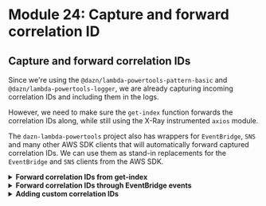# Module 24: Capture and forward correlation ID

## Capture and forward correlation IDs

Since we're using the `@dazn/lambda-powertools-pattern-basic` and `@dazn/lambda-powertools-logger`, we are already capturing incoming correlation IDs and including them in the logs.

However, we need to make sure the `get-index` function forwards the correlation IDs along, while still using the X-Ray instrumented `axios` module.

The `dazn-lambda-powertools` project also has wrappers for `EventBridge`, `SNS` and many other AWS SDK clients that will automatically forward captured correlation IDs. We can use them as stand-in replacements for the `EventBridge` and `SNS` clients from the AWS SDK.

<details>
<summary><b>Forward correlation IDs from get-index</b></summary><p>

You can access the auto-captured correlation IDs using the `@dazn/lambda-powertools-correlation-ids` package. From here, we can include them as HTTP headers.

1. At the project root, run `npm install --save @dazn/lambda-powertools-correlation-ids`.

2. Open `functions/get-index.js` and require the `@dazn/lambda-powertools-correlation-ids` module (at the top of the file).

```javascript
const CorrelationIds = require('@dazn/lambda-powertools-correlation-ids')
```

3. Staying in `functions/get-index.js`, on ln 32, replace

```javascript
const httpReq = http.get(restaurantsApiRoot, {
  headers: opts.headers
})
```

with the following:

```javascript
const httpReq = http.get(restaurantsApiRoot, {
  headers: Object.assign({}, opts.headers, CorrelationIds.get())
})
```

This adds the correlation IDs (that has been automatically extracted and captured from the invocation event) to the HTTP headers.

These changes are enough to ensure correlation IDs are included in the HTTP headers in the request to the `GET /restaurants` endpoint.

On the other side of the HTTP request, the `get-restaurants` function would extract them and include them in its logs. You don't need to do anything yourself, as the `@dazn/lambda-powertools-pattern-basic` wrapper would extract the correlation IDs out for you.

4. Open `tests/steps/when.js` and modify the `viaHandler` method so that `context` is initialized with a `awsRequestId`, e.g.

```js
const context = { awsRequestId: 'test' }
```

This will be used to initialize the correlation ID with and you'll see it in the logs when you run the test (pay attention to the `x-correlation-id` field in the log messages)

`npm run test`

```
 PASS  tests/test_cases/notify-restaurant.tests.js
 PASS  tests/test_cases/get-restaurants.tests.js
 PASS  tests/test_cases/get-index.tests.js
 PASS  tests/test_cases/place-order.tests.js
 PASS  tests/test_cases/search-restaurants.tests.js
  ● Console

    console.info functions/search-restaurants.js:33
      this is a new secret
    console.debug node_modules/@dazn/lambda-powertools-logger/index.js:82
      {"message":"finding restaurants with theme...","count":"8","theme":"cartoon","awsRegion":"us-east-1","awsRequestId":"test","x-correlation-id":"test","debug-log-enabled":"true","call-chain-length":1,"level":20,"sLevel":"DEBUG"}
    console.debug node_modules/@dazn/lambda-powertools-logger/index.js:82
      {"message":"found restaurants","count":4,"awsRegion":"us-east-1","awsRequestId":"test","x-correlation-id":"test","debug-log-enabled":"true","call-chain-length":1,"level":20,"sLevel":"DEBUG"}


Test Suites: 5 passed, 5 total
Tests:       7 passed, 7 total
Snapshots:   0 total
Time:        4.283s
```

5. Redeploy the project.

`npx sls deploy`

6. Once the deployment is done, load the page. And then open the X-Ray console to make sure that the X-Ray tracing is still working.

7. Open the CloudWatch console to check the logs for both `get-index` and `get-restaurants`. You should see that the same correlation ID is included in both logs.

![](/images/mod24-001.png)

![](/images/mod24-002.png)

</p></details>

<details>
<summary><b>Forward correlation IDs through EventBridge events</b></summary><p>

The `dazn-lambda-powertools` suite has a number of like-for-like replacement packages for AWS SDK clients that can automatically forward correlation IDs that has been captured by the wrapper.

So, to forward correlation IDs from the `place-order` function onto `notify-restaurant` through EventBridge, we need to use the `@dazn/lambda-powertools-eventbridge-client` NPM package.

1. Install the `@dazn/lambda-powertools-eventbridge-client`

`npm install @dazn/lambda-powertools-eventbridge-client`

2. Open `functions/place-order.js` file, replace

```javascript
const eventBridge = XRay.captureAWSClient(new EventBridge())
```

with this:

```javascript
const eventBridge = XRay.captureAWSClient(require('@dazn/lambda-powertools-eventbridge-client'))
```

You can also remove this line too, since we no longer need it:

```javascript
const EventBridge = require('aws-sdk/clients/eventbridge')
```

3. Repeat step 2 for `functions/notify-restaurant.js`

4. Redeploy

`npx sls deploy`

and place a few orders, and then check the logs for `place-order` and `notify-restaurant`. You should see on a few occassions (remember, debug logs are sampled at 10%) that debug logs are enabled on the whole transaction and that both functions have the same `x-correlation-id`.

e.g. in the `place-order` function:
![](/images/mod24-003.png)

the same `x-correlation-id` is recorded in `notify-restaurant` function, and note the decision to enable debug logging is passed along
![](/images/mod24-004.png)

4. Also, check out [**this repo**](https://github.com/theburningmonk/lambda-distributed-tracing-demo/tree/master/lambda-powertools) to see a more comprehensive demo of how you can auto-extract and forward correlation IDs through a variety of different event sources with the dazn-lambda-powertools.

</p></details>

<details>
<summary><b>Adding custom correlation IDs</b></summary><p>

By default, the Lambda powertools would initialize a correlation ID for you using either:

* API Gateway request ID for API Gateway events
* Lambda request ID for all other events

The reason it prefers the API Gateway request ID where applicable is that, unlike the Lambda request ID, the API Gateway request ID is returned to the caller as a HTTP response header. This means, in the event of an error, the caller can report this ID to the end-user, and inform him/her to contact your customer support team with the ID (or just the first 6 characters of it).

This lets you find the relevant logs quicker as you can search for logs whose `x-correlation-id` matches the ID the customer has provided.

HOWEVER, this is not always possible. And we can do ourselves a massive favour by tracking a few other correlation IDs - that is, IDs that we want to correlate logs from different functions with.

For example, in the order flow, some natural candidates are:

* user ID
* order ID
* restaurant name

So, let's capture these as correlation IDs in the `place-order` function, which then propagates them across other functions down the line.

1. Open `functions/place-order.js`, and require the `@dazn/lambda-powertools-correlation-ids` package at the top

```javascript
const CorrelationIds = require('@dazn/lambda-powertools-correlation-ids')
```

2. At ln14, before we log the debug message

```javascript
Log.debug('placing order...', { orderId, restaurantName })
```

Let's add the `orderId`, `userId` and `restaurantName` as correlation IDs, which would be automatically included in our logs, so we wouldn't need to explicitly include them each time.

Replace ln14, `Log.debug('placing order...', { orderId, restaurantName })` with the following

```javascript
const userId = event.requestContext.authorizer.claims.sub
CorrelationIds.set('userId', userId)
CorrelationIds.set('orderId', orderId)
CorrelationIds.set('restaurantName', restaurantName)
Log.debug('placing order...')
```

Yup, you can access the authenticated user's information through `event.requestContext.authorizer.claims`. In there you can find the user's username too, which based on our Cognito User Pool configuration, is the user's email. And given GDPR and other similar rules, you shouldn't include PII data like email in the logs! `sub` is the `subject` in JWT (see [here](https://en.wikipedia.org/wiki/JSON_Web_Token)) and in this case, a unique identifier for a user in Cognito, whereas usernames can be reassigned, `sub` is never reassigned.

3. Open `functions/notify-restaurant.js`, on ln19, replace

```javascript
const { restaurantName, orderId } = order
Log.debug('notified restaurant', {
  orderId,
  restaurantName
})
```

with

```javascript
Log.debug('notified restaurant')
```

We don't need to explicitly set them anymore, they'll come through as correlation IDs regardless.

![](/images/mod24-005.png)

![](/images/mod24-006.png)

</p></details>
